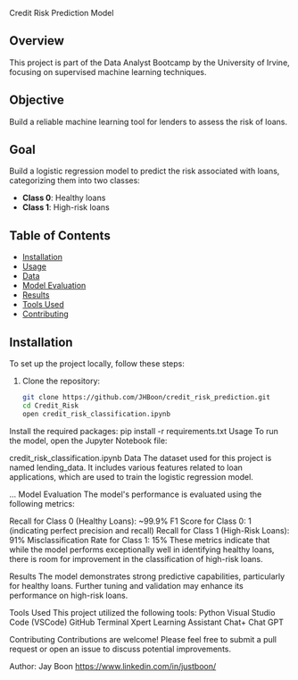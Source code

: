 Credit Risk Prediction Model

## Overview
This project is part of the Data Analyst Bootcamp by the University of Irvine, focusing on supervised machine learning techniques. 

## Objective
Build a reliable machine learning tool for lenders to assess the risk of loans.

## Goal
Build a logistic regression model to predict the risk associated with loans, categorizing them into two classes: 
- **Class 0**: Healthy loans 
- **Class 1**: High-risk loans

## Table of Contents
- [Installation](#installation)
- [Usage](#usage)
- [Data](#data)
- [Model Evaluation](#model-evaluation)
- [Results](#results)
- [Tools Used](#tools-used)
- [Contributing](#contributing)

## Installation
To set up the project locally, follow these steps:

1. Clone the repository:
   ```bash
   git clone https://github.com/JHBoon/credit_risk_prediction.git
   cd Credit_Risk
   open credit_risk_classification.ipynb
Install the required packages:
pip install -r requirements.txt
Usage
To run the model, open the Jupyter Notebook file:

credit_risk_classification.ipynb
Data
The dataset used for this project is named lending_data. 
It includes various features related to loan applications, which are used to train the logistic regression model.

...
Model Evaluation
The model's performance is evaluated using the following metrics:

Recall for Class 0 (Healthy Loans): ~99.9%
F1 Score for Class 0: 1 (indicating perfect precision and recall)
Recall for Class 1 (High-Risk Loans): 91%
Misclassification Rate for Class 1: 15%
These metrics indicate that while the model performs exceptionally well in identifying healthy loans, there is room for improvement in the classification of high-risk loans.

Results
The model demonstrates strong predictive capabilities, particularly for healthy loans. Further tuning and validation may enhance its performance on high-risk loans.

Tools Used
This project utilized the following tools:
Python
Visual Studio Code (VSCode)
GitHub
Terminal
Xpert Learning Assistant Chat+
Chat GPT

Contributing
Contributions are welcome! Please feel free to submit a pull request or open an issue to discuss potential improvements.

Author: 
Jay Boon
https://www.linkedin.com/in/justboon/
